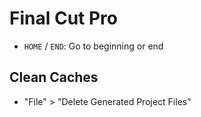 # Final Cut Pro

- `HOME` / `END`: Go to beginning or end

## Clean Caches

- "File" > "Delete Generated Project Files"
